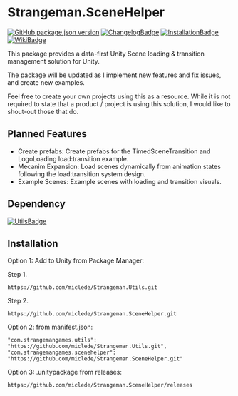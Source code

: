# Strangeman.SceneHelper
[![GitHub package.json version]][ReleasesLink] [![ChangelogBadge]](CHANGELOG.md) [![InstallationBadge]](#installation) [![WikiBadge]][WikiLink]

This package provides a data-first Unity Scene loading & transition management solution for Unity.

The package will be updated as I implement new features and fix issues, and create new examples.

Feel free to create your own projects using this as a resource. While it is not required to state that a product / project is using this solution, I would like to shout-out those that do.

## Planned Features
- Create prefabs: Create prefabs for the TimedSceneTransition and LogoLoading load:transition example.
- Mecanim Expansion: Load scenes dynamically from animation states following the load:transition system design.
- Example Scenes: Example scenes with loading and transition visuals.

## Dependency
[![UtilsBadge]][UtilsLink]

## Installation
Option 1: Add to Unity from Package Manager:

Step 1.
```
https://github.com/miclede/Strangeman.Utils.git
```
Step 2.
```
https://github.com/miclede/Strangeman.SceneHelper.git
```

Option 2: from manifest.json:
```
"com.strangemangames.utils": "https://github.com/miclede/Strangeman.Utils.git",
"com.strangemangames.scenehelper": "https://github.com/miclede/Strangeman.SceneHelper.git"
```

Option 3: .unitypackage from releases:
```
https://github.com/miclede/Strangeman.SceneHelper/releases
```

<!------>
[ChangelogBadge]: https://img.shields.io/badge/Changelog-light
[GitHub package.json version]: https://img.shields.io/github/package-json/v/miclede/Strangeman.SceneHelper

[InstallationBadge]: https://img.shields.io/badge/Installation-red
[WikiBadge]: https://img.shields.io/badge/Documentation-purple
[UtilsBadge]: https://img.shields.io/badge/Strangeman.Utils-darkred

[ReleasesLink]: https://github.com/miclede/Strangeman.SceneHelper/releases/latest
[WikiLink]: https://github.com/miclede/Strangeman.SceneHelper/wiki
[UtilsLink]: https://github.com/miclede/Strangeman.Utils